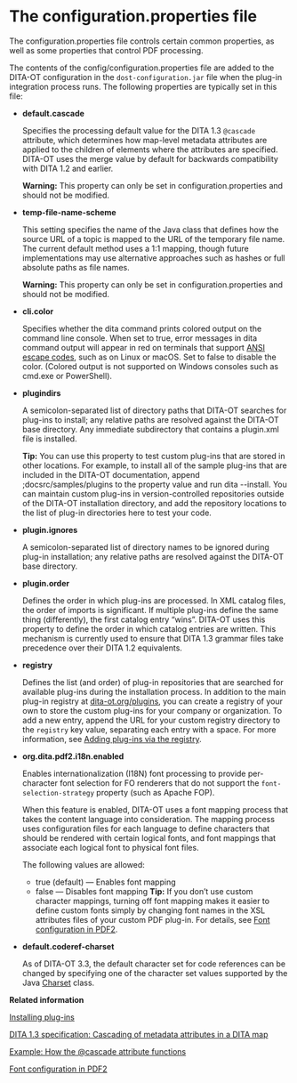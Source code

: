 # The configuration.properties file

The configuration.properties file controls certain common properties, as well as some properties that control PDF processing.

The contents of the config/configuration.properties file are added to the DITA-OT configuration in the `dost-configuration.jar` file when the plug-in integration process runs. The following properties are typically set in this file:

-   **default.cascade**

    Specifies the processing default value for the DITA 1.3 `@cascade` attribute, which determines how map-level metadata attributes are applied to the children of elements where the attributes are specified. DITA-OT uses the merge value by default for backwards compatibility with DITA 1.2 and earlier.

    **Warning:** This property can only be set in configuration.properties and should not be modified.

-   **temp-file-name-scheme**

    This setting specifies the name of the Java class that defines how the source URL of a topic is mapped to the URL of the temporary file name. The current default method uses a 1:1 mapping, though future implementations may use alternative approaches such as hashes or full absolute paths as file names.

    **Warning:** This property can only be set in configuration.properties and should not be modified.

-   **cli.color**

    Specifies whether the dita command prints colored output on the command line console. When set to true, error messages in dita command output will appear in red on terminals that support [ANSI escape codes](https://en.wikipedia.org/wiki/ANSI_escape_code), such as on Linux or macOS. Set to false to disable the color. \(Colored output is not supported on Windows consoles such as cmd.exe or PowerShell\).

-   **plugindirs**

    A semicolon-separated list of directory paths that DITA-OT searches for plug-ins to install; any relative paths are resolved against the DITA-OT base directory. Any immediate subdirectory that contains a plugin.xml file is installed.

    **Tip:** You can use this property to test custom plug-ins that are stored in other locations. For example, to install all of the sample plug-ins that are included in the DITA-OT documentation, append ;docsrc/samples/plugins to the property value and run dita --install. You can maintain custom plug-ins in version-controlled repositories outside of the DITA-OT installation directory, and add the repository locations to the list of plug-in directories here to test your code.

-   **plugin.ignores**

    A semicolon-separated list of directory names to be ignored during plug-in installation; any relative paths are resolved against the DITA-OT base directory.

-   **plugin.order**

    Defines the order in which plug-ins are processed. In XML catalog files, the order of imports is significant. If multiple plug-ins define the same thing \(differently\), the first catalog entry “wins”. DITA-OT uses this property to define the order in which catalog entries are written. This mechanism is currently used to ensure that DITA 1.3 grammar files take precedence over their DITA 1.2 equivalents.

-   **registry**

    Defines the list \(and order\) of plug-in repositories that are searched for available plug-ins during the installation process. In addition to the main plug-in registry at [dita-ot.org/plugins](https://www.dita-ot.org/plugins), you can create a registry of your own to store the custom plug-ins for your company or organization. To add a new entry, append the URL for your custom registry directory to the `registry` key value, separating each entry with a space. For more information, see [Adding plug-ins via the registry](../topics/plugins-registry.md).

-   **org.dita.pdf2.i18n.enabled**

    Enables internationalization \(I18N\) font processing to provide per-character font selection for FO renderers that do not support the `font-selection-strategy` property \(such as Apache FOP\).

    When this feature is enabled, DITA-OT uses a font mapping process that takes the content language into consideration. The mapping process uses configuration files for each language to define characters that should be rendered with certain logical fonts, and font mappings that associate each logical font to physical font files.

    The following values are allowed:

    -   true \(default\) — Enables font mapping
    -   false — Disables font mapping
    **Tip:** If you don’t use custom character mappings, turning off font mapping makes it easier to define custom fonts simply by changing font names in the XSL attributes files of your custom PDF plug-in. For details, see [Font configuration in PDF2](http://www.elovirta.com/2016/02/18/font-configuration-in-pdf2.html).

-   **default.coderef-charset**

    As of DITA-OT 3.3, the default character set for code references can be changed by specifying one of the character set values supported by the Java [Charset](https://docs.oracle.com/javase/8/docs/api/java/nio/charset/Charset.html) class.


**Related information**  


[Installing plug-ins](../topics/plugins-installing.md)

[DITA 1.3 specification: Cascading of metadata attributes in a DITA map](http://docs.oasis-open.org/dita/dita/v1.3/errata01/os/complete/part1-base/archSpec/base/cascading-in-a-ditamap.html#cascading-in-a-ditamap)

[Example: How the @cascade attribute functions](http://docs.oasis-open.org/dita/dita/v1.3/errata01/os/complete/part1-base/archSpec/base/example-how-cascade-att-functions.html)

[Font configuration in PDF2](http://www.elovirta.com/2016/02/18/font-configuration-in-pdf2.html)

